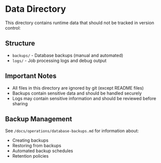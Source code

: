 # Data Directory

This directory contains runtime data that should not be tracked in version control:

## Structure

- `backups/` - Database backups (manual and automated)
- `logs/` - Job processing logs and debug output

## Important Notes

- All files in this directory are ignored by git (except README files)
- Backups contain sensitive data and should be handled securely
- Logs may contain sensitive information and should be reviewed before sharing

## Backup Management

See `/docs/operations/database-backups.md` for information about:
- Creating backups
- Restoring from backups
- Automated backup schedules
- Retention policies